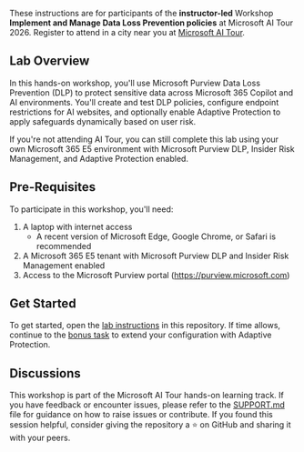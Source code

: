 These instructions are for participants of the **instructor-led** Workshop **Implement and Manage Data Loss Prevention policies** at Microsoft AI Tour 2026.  Register to attend in a city near you at [Microsoft AI Tour](https://aitour.microsoft.com/).

## Lab Overview

In this hands-on workshop, you'll use Microsoft Purview Data Loss Prevention (DLP) to protect sensitive data across Microsoft 365 Copilot and AI environments. You'll create and test DLP policies, configure endpoint restrictions for AI websites, and optionally enable Adaptive Protection to apply safeguards dynamically based on user risk.

If you're not attending AI Tour, you can still complete this lab using your own Microsoft 365 E5 environment with Microsoft Purview DLP, Insider Risk Management, and Adaptive Protection enabled.

## Pre-Requisites

To participate in this workshop, you'll need:

1. A laptop with internet access
   - A recent version of Microsoft Edge, Google Chrome, or Safari is recommended
1. A Microsoft 365 E5 tenant with Microsoft Purview DLP and Insider Risk Management enabled
1. Access to the Microsoft Purview portal (https://purview.microsoft.com)

## Get Started

To get started, open the [lab instructions](./instructions/DLP-1-data-loss-prevention.md) in this repository. If time allows, continue to the [bonus task](./instructions/DLP-2-bonus-adaptive-protection.md) to extend your configuration with Adaptive Protection.

## Discussions

This workshop is part of the Microsoft AI Tour hands-on learning track. If you have feedback or encounter issues, please refer to the [SUPPORT.md](../SUPPORT.md) file for guidance on how to raise issues or contribute. If you found this session helpful, consider giving the repository a ⭐ on GitHub and sharing it with your peers.
